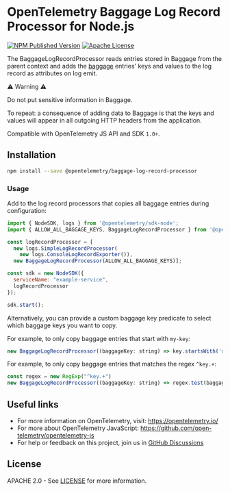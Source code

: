 # OpenTelemetry Baggage Log Record Processor for Node.js

[![NPM Published Version][npm-img]][npm-url]
[![Apache License][license-image]][license-url]

The BaggageLogRecordProcessor reads entries stored in Baggage from the parent context and adds the [baggage](https://opentelemetry.io/docs/concepts/signals/baggage) entries' keys and
values to the log record as attributes on log emit.

⚠ Warning ⚠️

Do not put sensitive information in Baggage.

To repeat: a consequence of adding data to Baggage is that the keys and values will appear in all outgoing HTTP headers from the application.

Compatible with OpenTelemetry JS API and SDK `1.0+`.

## Installation

```bash
npm install --save @opentelemetry/baggage-log-record-processor
```

### Usage

Add to the log record processors that copies all baggage entries during configuration:

```javascript
import { NodeSDK, logs } from '@opentelemetry/sdk-node';
import { ALLOW_ALL_BAGGAGE_KEYS, BaggageLogRecordProcessor } from '@opentelemetry/baggage-log-record-processor';

const logRecordProcessor = [
  new logs.SimpleLogRecordProcessor(
    new logs.ConsoleLogRecordExporter()),
  new BaggageLogRecordProcessor(ALLOW_ALL_BAGGAGE_KEYS)];

const sdk = new NodeSDK({
  serviceName: "example-service",
  logRecordProcessor
});

sdk.start();
```

Alternatively, you can provide a custom baggage key predicate to select which baggage keys you want to copy.

For example, to only copy baggage entries that start with `my-key`:

```javascript
new BaggageLogRecordProcessor((baggageKey: string) => key.startsWith('my-key'))
```

For example, to only copy baggage entries that matches the regex `^key.+`:

```javascript
const regex = new RegExp("^key.+")
new BaggageLogRecordProcessor((baggageKey: string) => regex.test(baggageKey))
```

## Useful links

- For more information on OpenTelemetry, visit: <https://opentelemetry.io/>
- For more about OpenTelemetry JavaScript: <https://github.com/open-telemetry/opentelemetry-js>
- For help or feedback on this project, join us in [GitHub Discussions][discussions-url]

## License

APACHE 2.0 - See [LICENSE][license-url] for more information.

[discussions-url]: https://github.com/open-telemetry/opentelemetry-js/discussions
[license-url]: https://github.com/open-telemetry/opentelemetry-js-contrib/blob/main/LICENSE
[license-image]: https://img.shields.io/badge/license-Apache_2.0-green.svg?style=flat
[npm-url]: https://www.npmjs.com/package/@opentelemetry/baggage-log-record-processor
[npm-img]: https://badge.fury.io/js/%40opentelemetry%2Fbaggage-log-record-processor.svg

